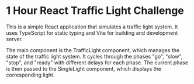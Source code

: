 # 1 Hour React Traffic Light Challenge


This is a simple React application that simulates a traffic light system. It uses TypeScript for static typing and Vite for building and development server.

The main component is the TrafficLight component, which manages the state of the traffic light system. It cycles through the phases "go", "slow", "stop", and "ready" with different delays for each phase. The current phase is then passed to the SingleLight component, which displays the corresponding light.
